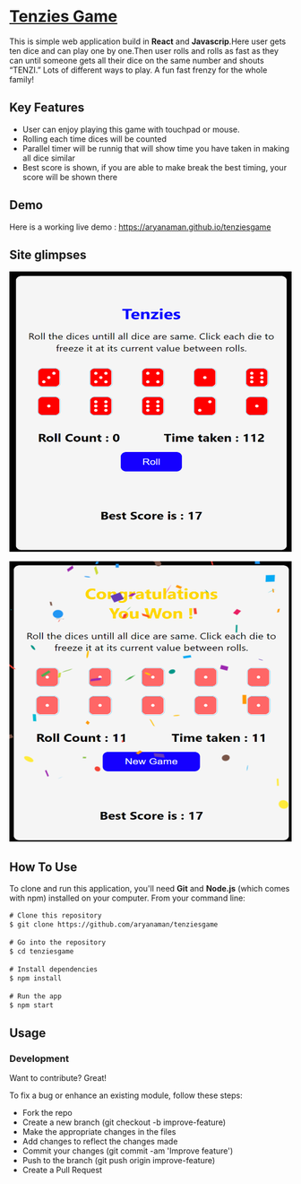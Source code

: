 # [Tenzies Game](https://aryanaman.github.io/tenziesgame/)

This is simple web application build in **React** and **Javascrip**.Here user gets ten dice and can play one by one.Then user rolls and rolls as fast as they can until someone gets all their dice on the same number and shouts “TENZI.” Lots of different ways to play. A fun fast frenzy for the whole family! 

## Key Features
- User can enjoy playing this game with touchpad or mouse.
- Rolling each time dices will be counted 
- Parallel timer will be runnig that will show time you have taken in making all dice similar
- Best score is shown, if you are able to make break the best timing, your score will be shown there

## Demo
Here is a working live demo : https://aryanaman.github.io/tenziesgame

## Site glimpses

<p align="center">
<img src="https://github.com/aryanaman/tenziesgame/blob/master/public/git_img1.png?raw=true" width="650" height="500" />
</p>
<p align="center">
<img src="https://github.com/aryanaman/tenziesgame/blob/master/public/git_img2.png?raw=true" width="650" height="500" />
</p>


## How To Use
To clone and run this application, you'll need **Git** and **Node.js** (which comes with npm) installed on your computer. From your command line:

```
# Clone this repository
$ git clone https://github.com/aryanaman/tenziesgame

# Go into the repository
$ cd tenziesgame

# Install dependencies
$ npm install

# Run the app
$ npm start
```

## Usage
### Development
Want to contribute? Great!

To fix a bug or enhance an existing module, follow these steps:

- Fork the repo
- Create a new branch (git checkout -b improve-feature)
- Make the appropriate changes in the files
- Add changes to reflect the changes made
- Commit your changes (git commit -am 'Improve feature')
- Push to the branch (git push origin improve-feature)
- Create a Pull Request
